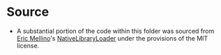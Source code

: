 ﻿# Source
- A substantial portion of the code within this folder was sourced from [Eric Mellino](https://github.com/mellinoe)'s
[NativeLibraryLoader](https://github.com/mellinoe/NativeLibraryLoader) under the provisions of the MIT license.